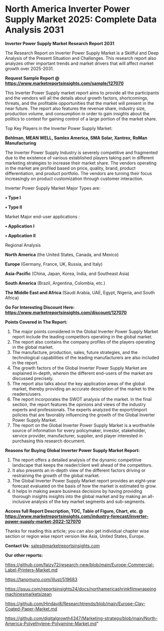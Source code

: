 # North America Inverter Power Supply Market 2025: Complete Data Analysis 2031

<strong>Inverter Power Supply Market Research Report 2031</strong>

The Research Report on Inverter Power Supply Market is a Skillful and Deep Analysis of the Present Situation and Challenges. This research report also analyzes other important trends and market drivers that will affect market growth over 2025-2031.

<strong>Request Sample Report @ <a href=https://www.marketreportsinsights.com/sample/127070>https://www.marketreportsinsights.com/sample/127070</a></strong>

This Inverter Power Supply market report aims to provide all the participants and the vendors will all the details about growth factors, shortcomings, threats, and the profitable opportunities that the market will present in the near future. The report also features the revenue share, industry size, production volume, and consumption in order to gain insights about the politics to contest for gaining control of a large portion of the market share.

Top Key Players in the Inverter Power Supply Market:

<strong>Behlman, MEAN WELL, Samlex America, SMA Solar, Xantrex, RoMan Manufacturing</strong>

The Inverter Power Supply Industry is severely competitive and fragmented due to the existence of various established players taking part in different marketing strategies to increase their market share. The vendors operating in the market are profiled based on price, quality, brand, product differentiation, and product portfolio. The vendors are turning their focus increasingly on product customization through customer interaction.

Inverter Power Supply Market Major Types are:

<strong>• Type I

• Type II</strong>

Market Major end-user applications :

<strong>• Application I

• Application II</strong>

Regional Analysis

</u><strong><b>North America</b></strong> (the United States, Canada, and Mexico)

<strong><b>Europe </b></strong>(Germany, France, UK, Russia, and Italy)

<strong><b>Asia-Pacific</b></strong> (China, Japan, Korea, India, and Southeast Asia)

<strong><b>South America</b></strong> (Brazil, Argentina, Colombia, etc.)

<strong><b>The Middle East and Africa</b></strong> (Saudi Arabia, UAE, Egypt, Nigeria, and South Africa)

<strong>Go For Interesting Discount Here: <a href=https://www.marketreportsinsights.com/discount/127070>https://www.marketreportsinsights.com/discount/127070</a></strong>

<strong>Points Covered in The Report:</strong>
<ol>
  <li>The major points considered in the Global Inverter Power Supply Market report include the leading competitors operating in the global market.</li>
  <li>The report also contains the company profiles of the players operating in the global market.</li>
  <li>The manufacture, production, sales, future strategies, and the technological capabilities of the leading manufacturers are also included in the report.</li>
  <li>The growth factors of the Global Inverter Power Supply Market are explained in-depth, wherein the different end-users of the market are discussed precisely.</li>
  <li>The report also talks about the key application areas of the global market, thereby providing an accurate description of the market to the readers/users.</li>
  <li>The report incorporates the SWOT analysis of the market. In the final section, the report features the opinions and views of the industry experts and professionals. The experts analyzed the export/import policies that are favorably influencing the growth of the Global Inverter Power Supply Market.</li>
  <li>The report on the Global Inverter Power Supply Market is a worthwhile source of information for every policymaker, investor, stakeholder, service provider, manufacturer, supplier, and player interested in purchasing this research document.</li>
</ol>
<strong>Reasons for Buying Global Inverter Power Supply Market Report:</strong>

<ol>
  <li>The report offers a detailed analysis of the dynamic competitive landscape that keeps the reader/client well ahead of the competitors.</li>
  <li>It also presents an in-depth view of the different factors driving or restraining the growth of the global market.</li>
  <li>The Global Inverter Power Supply Market report provides an eight-year forecast evaluated on the basis of how the market is estimated to grow.</li>
  <li>It helps in making aware business decisions by having providing thorough insights insights into the global market and by making an all-inclusive analysis of the key market segments and sub-segments.</li>
</ol>
<strong>Access full Report Description, TOC, Table of Figure, Chart, etc. @ <a href=https://www.marketreportsinsights.com/industry-forecast/inverter-power-supply-market-2022-127070>https://www.marketreportsinsights.com/industry-forecast/inverter-power-supply-market-2022-127070</a></strong>


Thanks for reading this article; you can also get individual chapter wise section or region wise report version like Asia, United States, Europe.

<strong>Contact Us:</strong>
sales@marketreportsinsights.com

<strong>Our other reports:</strong>

<a href=https://github.com/faizy72/research-new/blob/main/Europe-Commercial-Label-Printers-Market.md>https://github.com/faizy72/research-new/blob/main/Europe-Commercial-Label-Printers-Market.md</a>

<a href=https://tanomuno.com/illust/519683>https://tanomuno.com/illust/519683</a>

<a href=https://issuu.com/reportsinsights24/docs/northamericashrinkfilmwrappingmachinesmarketsizean>https://issuu.com/reportsinsights24/docs/northamericashrinkfilmwrappingmachinesmarketsizean</a>

<a href=https://github.com/Hindavi8/Researchtrends/blob/main/Europe-Clay-Coated-Paper-Market.md>https://github.com/Hindavi8/Researchtrends/blob/main/Europe-Clay-Coated-Paper-Market.md</a>

<a href=https://github.com/digitalgrowth4347/Marketing-strategy/blob/main/North-America-Polyethylene-Polyamine-Market.md>https://github.com/digitalgrowth4347/Marketing-strategy/blob/main/North-America-Polyethylene-Polyamine-Market.md</a>"
